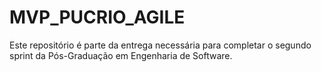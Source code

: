 # MVP_PUCRIO_AGILE
Este repositório é parte da entrega necessária para completar o segundo sprint da Pós-Graduação em Engenharia de Software.
